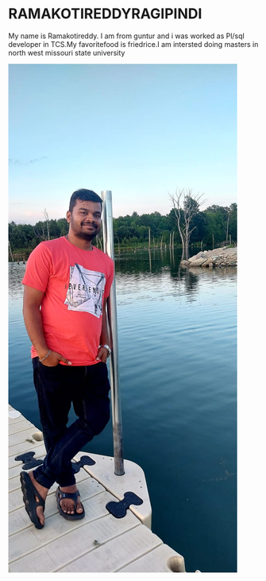 # RAMAKOTIREDDYRAGIPINDI

My name is Ramakotireddy. I am from guntur and i was worked as Pl/sql developer in TCS.My favoritefood is friedrice.I am intersted doing masters in north west missouri state university

![alt text](koti.jpeg)
